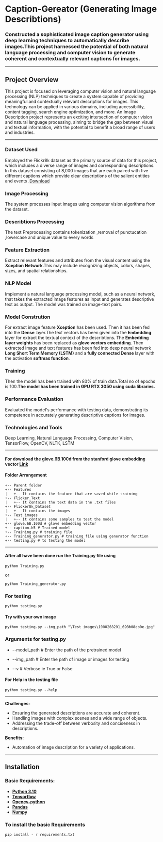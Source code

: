 # Caption-Gereator (Generating Image Describtions)

### Constructed a sophisticated image caption generator using deep learning techniques to automatically describe images.This project harnessed the potential of both natural language processing and computer vision to generate coherent and contextually relevant captions for images.
---

## Project Overview 

This project is focused on leveraging computer vision and natural 
language processing (NLP) techniques to create a system capable of providing meaningful 
and contextually relevant descriptions for images. This technology can be applied in 
various domains, including accessibility, content tagging, search engine optimization, and more.
An Image Description project represents an exciting intersection of computer vision and 
natural language processing, aiming to bridge the gap between visual and textual information,
with the potential to benefit a broad range of users and industries.

---

### Dataset Used
Employed the Flickr8k dataset as the primary source of data for this project, which includes a diverse range of images and corresponding descriptions.
In this dataset consisting of 8,000 images that are each paired with five different captions which provide clear descriptions of the salient entities and events .[Download](https://www.kaggle.com/datasets/adityajn105/flickr8k)

### Image Processing  
The system processes input images using computer vision algorithms from the dataset.

### Describtions Processing  
The text Preprocessing contains tokenization ,removal of punctucation ,lowercase and unique value to every words.

### Feature Extraction  
Extract relevant features and attributes from the visual content using the **Xception Network**.This may include recognizing objects, colors, shapes, sizes, and spatial relationships.

### NLP Model  
Implement a natural language processing model, such as a neural network, that takes 
the extracted image features as input and generates descriptive text as output. The model was trained on image-text pairs.

### Model Constrution   
For extract image feature **Xception** has been used.
Then it has been fed into the **Dense** layer.The text vectors has been given into the **Embedding** layer for extract the textual context of the describtions.
The **Embedding layer weights** has been replaced as **glove vectors embedding**.
Then extracted image and text features has been fed into deep neural network **Long Short Term Memory (LSTM)** and a **fully connected Dense** layer with the activation **softmax function**.

### Training   
Then the model has been trained with 80% of train data.Total no of epochs is 100.**The model has been trained in GPU RTX 3050 using cuda libraries.**

### Performance Evaluation 
Evaluated the model's performance with testing data, demonstrating its competence in accurately generating descriptive captions for images.

### Technologies and Tools 
Deep Learning, Natural Language Processing, Computer Vision, TensorFlow, OpenCV, NLTK, LSTM

---
#### For download the glove.6B.100d from the stanford glove embedding vector [Link](https://nlp.stanford.edu/projects/glove/)  

#### Folder Arrangement

```
+-- Parent folder
+-- Features 
|   +-- It contains the feature that are saved while training  
+-- Flicker_Text
|   +-- It contains the text data in the .txt files
+-- Flicker8k_Dataset
|   +-- It contains the images
+-- Test images
|   +-- It contains some samples to test the model 
+-- glove.6B.100d # glove embedding vector
+-- caption.h5 # Trained model
+-- Training.py # training file
+-- Training_generator.py # training file using generator function
+-- testing.py # to testing the model
```

---

#### After all have been done run the Training.py file using

`python Training.py`

or 

`python Training_generator.py`


### For testing 

`python testing.py `

#### Try with your own image

`python testing.py --img_path "\Test images\1000268201_693b08cb0e.jpg"` 

### Arguments for testing.py

- --model_path # Enter the path of the pretrained model
  
- --img_path # Enter the path of image or images for testing
  
- --v # Verbose ie True or False

#### For Help in the testing file

`python testing.py --help`

---

**Challenges:**
- Ensuring the generated descriptions are accurate and coherent.
- Handling images with complex scenes and a wide range of objects.
- Addressing the trade-off between verbosity and conciseness in descriptions.

**Benefits:**
- Automation of image description for a variety of applications.

---

## Installation 

### Basic Requirements:

- __[Python 3.10](https://docs.python.org/3/)__
- __[Tensorflow](https://pypi.org/project/tensorflow/)__ 
- __[Opencv-python](https://pypi.org/project/opencv-python/)__ 
- __[Pandas](https://pandas.pydata.org/docs/)__
- __[Numpy](https://numpy.org/doc/)__ 

### To install the basic Requirements

`pip install - r requirements.txt`

